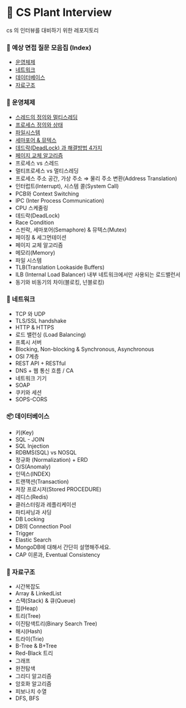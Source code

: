 # 🌱 CS Plant Interview
cs 의 인터뷰를 대비하기 위한 레포지토리 

### 🎤 예상 면접 질문 모음집 (Index)

- [운영체제](https://github.com/kakaotech-25/cs-plant-interview/issues?q=is%3Aopen+is%3Aissue+label%3A%22%F0%9F%9A%A8+%EC%9A%B4%EC%98%81%EC%B2%B4%EC%A0%9C%22)
- [네트워크](https://github.com/kakaotech-25/cs-plant-interview/labels/%F0%9F%93%A1%20%EB%84%A4%ED%8A%B8%EC%9B%8C%ED%81%AC)
- [데이터베이스](https://github.com/kakaotech-25/cs-plant-interview/labels/%F0%9F%92%BF%20%EB%8D%B0%EC%9D%B4%ED%84%B0%EB%B2%A0%EC%9D%B4%EC%8A%A4)
- [자료구조](https://github.com/kakaotech-25/cs-plant-interview/labels/%F0%9F%93%82%20%EC%9E%90%EB%A3%8C%EA%B5%AC%EC%A1%B0)

### 🚨 운영체제

- [스레드의 정의와 멀티스레딩](https://github.com/kakaotech-25/cs-plant-interview/blob/main/OS/스레드의%20정의와%20멀티스레딩.md)
- [프로세스 정의와 상태]()
- [파일시스템](https://github.com/kakaotech-25/cs-plant-interview/blob/main/OS/%ED%8C%8C%EC%9D%BC%EC%8B%9C%EC%8A%A4%ED%85%9C/%ED%8C%8C%EC%9D%BC%EC%8B%9C%EC%8A%A4%ED%85%9C%20%EA%B0%9C%EC%9A%94.md)
- [세마포어 & 뮤텍스]()
- [데드락(DeadLock) 과 해결방법 4가지](https://github.com/kakaotech-25/cs-plant-interview/blob/main/OS/%EB%8D%B0%EB%93%9C%EB%9D%BD(DeadLock)%20%EA%B3%BC%20%ED%95%B4%EA%B2%B0%EB%B0%A9%EB%B2%95%204%EA%B0%80%EC%A7%80.md)
- [페이지 교체 알고리즘](https://github.com/kakaotech-25/cs-plant-interview/blob/main/OS/%ED%8E%98%EC%9D%B4%EC%A7%80%20%EA%B5%90%EC%B2%B4%20%EC%95%8C%EA%B3%A0%EB%A6%AC%EC%A6%98.md)
- 프로세스 vs 스레드 
- 멀티프로세스 vs 멀티스레딩 
- 프로세스 주소 공간, 가상 주소 ⇒ 물리 주소 변환(Address Translation)
- 인터럽트(Interrupt), 시스템 콜(System Call)
- PCB와 Context Switching
- IPC (Inter Process Communication) 
- CPU 스케줄링
- 데드락(DeadLock) 
- Race Condition 
- 스핀락, 세마포어(Semaphore) & 뮤텍스(Mutex) 
- 페이징 & 세그먼테이션 
- 페이지 교체 알고리즘 
- 메모리(Memory) 
- 파일 시스템 
- TLB(Translation Lookaside Buffers)
- ILB (Internal Load Balancer) 내부 네트워크에서만 사용되는 로드밸런서
- 동기와 비동기의 차이(블로킹, 넌블로킹)

### 📡 네트워크

- TCP 와 UDP
- TLS/SSL handshake
- HTTP & HTTPS
- 로드 밸런싱 (Load Balancing)
- 프록시 서버
- Blocking, Non-blocking & Synchronous, Asynchronous
- OSI 7계층
- REST API + RESTful
- DNS + 웹 통신 흐름 / CA
- 네트워크 기기
- SOAP
- 쿠키와 세션
- SOPS-CORS

### 📦 데이터베이스

- 키(Key)
- SQL - JOIN
- SQL Injection
- RDBMS(SQL) vs NOSQL
- 정규화 (Normalization) + ERD
- O/S(Anomaly)
- 인덱스(INDEX)
- 트랜잭션(Transaction)
- 저장 프로시저(Stored PROCEDURE)
- 레디스(Redis)
- 클러스터링과 레플리케이션
- 파티셔닝과 샤딩
- DB Locking
- DB의 Connection Pool
- Trigger
- Elastic Search
- MongoDB에 대해서 간단히 설명해주세요.
- CAP 이론과, Eventual Consistency

### 📂 자료구조

- 시간복잡도
- Array & LinkedList
- 스택(Stack) & 큐(Queue)
- 힙(Heap)
- 트리(Tree)
- 이진탐색트리(Binary Search Tree)
- 해시(Hash)
- 트라이(Trie)
- B-Tree & B+Tree
- Red-Black 트리
- 그래프
- 완전탐색
- 그리디 알고리즘
- 암호화 알고리즘
- 피보나치 수열
- DFS, BFS